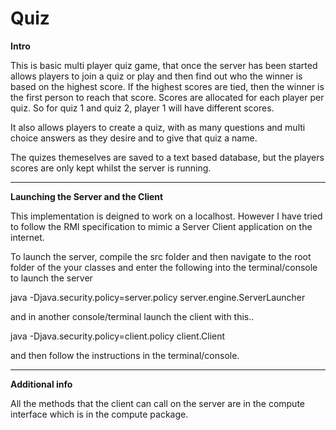 Quiz
====
**Intro**

This is basic multi player quiz game, that once the server has been started allows players to join a quiz or play and then find out who the winner is based on the highest score. If the highest scores are tied, then the winner is the first person to reach that score. Scores are allocated for each player per quiz. So for quiz 1 and quiz 2, player 1 will have different scores.

It also allows players to create a quiz, with as many questions and multi choice answers as they desire and to give that quiz a name. 

The quizes themeselves are saved to a text based database, but the players scores are only kept whilst the server is running. 

---
**Launching the Server and the Client**

This implementation is deigned to work on a localhost. However I have tried to follow the RMI specification to mimic a Server Client application on the internet. 

To launch the server, compile the src folder and then navigate to the root folder of the your classes and enter the following into the terminal/console to launch the server

java -Djava.security.policy=server.policy server.engine.ServerLauncher

and in another console/terminal launch the client with this..

java -Djava.security.policy=client.policy client.Client

and then follow the instructions in the terminal/console.

---
**Additional info**

All the methods that the client can call on the server are in the compute interface which is in the compute package.
